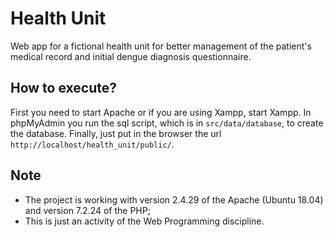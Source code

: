 # Health Unit

Web app for a fictional health unit for better management of the patient's medical record and initial dengue diagnosis questionnaire.

## How to execute?

First you need to start Apache or if you are using Xampp, start Xampp. In phpMyAdmin you run the sql script, which is in `src/data/database`, to create the database. Finally, just put in the browser the url `http://localhost/health_unit/public/`. 

## Note
- The project is working with version 2.4.29 of the Apache (Ubuntu 18.04) and version 7.2.24 of the PHP; 
- This is just an activity of the Web Programming discipline.
